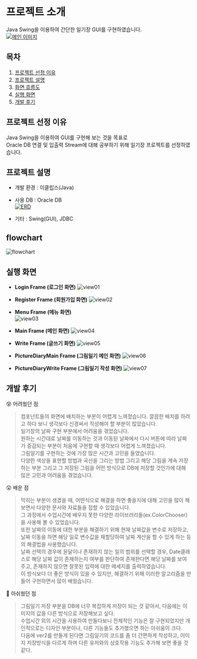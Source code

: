 # 프로젝트 소개
Java Swing을 이용하여 간단한 일기장 GUI를 구현하였습니다. </br>
[![메인 이미지](https://github.com/kho96/java-swing-project/blob/master/img-readme/main-img.PNG)](#목차)
## 목차
1. [프로젝트 선정 이유](#프로젝트-선정-이유)
2. [프로젝트 설명](#프로젝트-설명)
3. [화면 흐름도](#flowchart)
4. [실행 화면](#실행-화면)
5. [개발 후기](#개발-후기)

## 프로젝트 선정 이유
Java Swing을 이용하여 GUI를 구현해 보는 것을 목표로 <br/>
Oracle DB 연결 및 입출력 Stream에 대해 공부하기 위해 일기장 프로젝트를 선정하였습니다. 

## 프로젝트 설명
- 개발 환경 : 이클립스(Java)
- 사용 DB : Oracle DB<br/>
[![ERD](https://github.com/kho96/java-swing-project/blob/master/img-readme/erd.png)](#프로젝트-설명)<br/>


- 기타 : Swing(GUI), JDBC

## flowchart
![flowchart](https://github.com/kho96/java-swing-project/blob/master/img-readme/flowchart.png)

## 실행 화면
* <strong>Login Frame (로그인 화면)</strong>
![view01](https://github.com/kho96/java-swing-project/blob/master/img-readme/LoginFrame.gif)

* <strong>Register Frame (회원가입 화면)</strong>
![view02](https://github.com/kho96/java-swing-project/blob/master/img-readme/RegisterFrame.gif)

* <strong>Menu Frame (메뉴 화면)</strong><br/>
![view03](https://github.com/kho96/java-swing-project/blob/master/img-readme/MenuFrame.gif)

* <strong>Main Frame (메인 화면)</strong>
![view04](https://github.com/kho96/java-swing-project/blob/master/img-readme/MainFrame.gif)

* <strong>Write Frame (글쓰기 화면)</strong>
![view05](https://github.com/kho96/java-swing-project/blob/master/img-readme/WriteFrame.gif)

* <strong>PictureDiaryMain Frame (그림일기 메인 화면)</strong>
![view06](https://github.com/kho96/java-swing-project/blob/master/img-readme/PicDiaryMain.gif)

* <strong>PictureDiaryWrite Frame (그림일기 작성 화면)</strong>
![view07](https://github.com/kho96/java-swing-project/blob/master/img-readme/picWriteFrame.gif)

## 개발 후기
😵 어려웠던 점
>컴포넌트들의 화면에 배치하는 부분이 어렵게 느껴졌습니다. 깔끔한 배치를 하려고 하다 보니 생각보다 신경써서 작성해야 할 부분이 많았습니다.<br/>
일기장의 날짜 구현 부분에서 어려움을 겪었습니다.<br/> 
원하는 시간대로 날짜를 이동하는 것과 이동된 날짜에서 다시 버튼에 따라 날짜가 증감되는 부분이 처음에 구현할 때 생각보다 어렵게 느껴졌습니다.<br/>
그림일기를 구현하는 것에 가장 많은 시간과 고민을 들였습니다.<br/>
다양한 색상을 표현할 방법과 곡선을 그리는 방법 그리고 해당 그림을 계속 저장하는 부분 그리고 그 저장된 그림을 어떤 
방식으로 DB에 저장할 것인가에 대해 많은 고민과 어려움을 겪었습니다.

😲 배운 점
>막히는 부분이 생겼을 때, 어떤식으로 해결을 하면 좋을지에 대해 고민을 많이 해보면서 다양한 문서와 자료들을 접할 수 있었습니다.<br/>
그 과정에서 수업시간에 배우지 못한 다양한 라이브러리들(ex.ColorChooser)을 사용해 볼 수 있었습니다.<br/>
또한 날짜의 이동에 대한 부분을 해결하기 위해 현재 날짜값을 변수로 저장하고, 날짜 이동을 하면 해당 일로 변수값을 재할당하여 날짜 계산을
할 수 있게 하는 등의 해결법을 사용했습니다.<br/>
날짜 선택의 경우에 윤달이나 존재하지 않는 일의 범위를 선택할 경우, Date클래스로 해당 날짜 값이 존재하는지 여부를 판단하여
존재한다면 해당 날짜를 보여주고, 존재하지 않으면 잘못된 입력에 대한 메세지를 출력하였습니다.<br/>
이 방식보다 더 좋은 방식이 있을 수 있지만, 해결하기 위해 이러한 알고리즘을 만들어 구현하면서 많이 배웠습니다.

🤔 아쉬웠던 점
>그림일기 저장 부분을 DB에 너무 복잡하게 저장이 되는 것 같아서, 다음에는 이미지의 값을 다른 방식으로 저장해보고 싶다.<br/>
수업시간 외의 시간을 사용하여 만들다보니 전체적인 기능은 잘 구현되었지만 개인적으로는 디자인 부분이나, 다른 기능들도 추가했으면
하는 아쉬움이 크다.<br/>
다음에 ver2를 만들게 된다면 그림일기의 코드를 좀 더 간편하게 작성하고, 이미지 저장방식을 다르게 하며 다른 유저와의 상호작용 기능도 추가해 보면 좋을 것 같다. 








